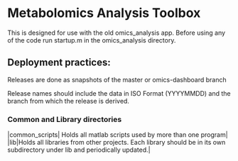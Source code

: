 Metabolomics Analysis Toolbox
===============================
This is designed for use with the old omics_analysis app.
Before using any of the code run startup.m in the omics_analysis directory.

Deployment practices:
---------------------
Releases are done as snapshots of the master or omics-dashboard branch

Release names should include the data in ISO Format (YYYYMMDD) and the branch from which the release is derived.

### Common and Library directories
|common_scripts| Holds all matlab scripts used by more than one program|
|lib|Holds all libraries from other projects.  Each library should be in its own subdirectory under lib and periodically updated.|
